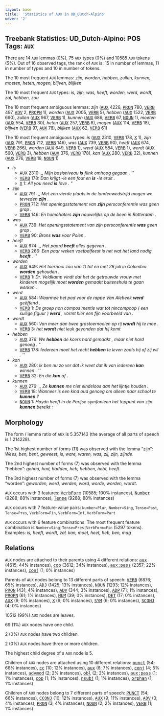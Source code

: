 ```yaml
---
layout: base
title:  'Statistics of AUX in UD_Dutch-Alpino'
udver: '2'
---
```


## Treebank Statistics: UD_Dutch-Alpino: POS Tags: `AUX`

There are 14 `AUX` lemmas (0%), 75 `AUX` types (0%) and 10585 `AUX` tokens (5%).
Out of 16 observed tags, the rank of `AUX` is: 15 in number of lemmas, 11 in number of types and 10 in number of tokens.

The 10 most frequent `AUX` lemmas: <em>zijn, worden, hebben, zullen, kunnen, moeten, heten, mogen, blijven, blijken</em>

The 10 most frequent `AUX` types:  <em>is, zijn, was, heeft, worden, werd, wordt, zal, hebben, zou</em>

The 10 most frequent ambiguous lemmas: <em>zijn</em> (<tt><a href="nl_alpino-pos-AUX.html">AUX</a></tt> 4226, <tt><a href="nl_alpino-pos-PRON.html">PRON</a></tt> 780, <tt><a href="nl_alpino-pos-VERB.html">VERB</a></tt> 497, <tt><a href="nl_alpino-pos-ADV.html">ADV</a></tt> 2, <tt><a href="nl_alpino-pos-PROPN.html">PROPN</a></tt> 1), <em>worden</em> (<tt><a href="nl_alpino-pos-AUX.html">AUX</a></tt> 2005, <tt><a href="nl_alpino-pos-VERB.html">VERB</a></tt> 5), <em>hebben</em> (<tt><a href="nl_alpino-pos-AUX.html">AUX</a></tt> 1522, <tt><a href="nl_alpino-pos-VERB.html">VERB</a></tt> 690), <em>zullen</em> (<tt><a href="nl_alpino-pos-AUX.html">AUX</a></tt> 967, <tt><a href="nl_alpino-pos-VERB.html">VERB</a></tt> 1), <em>kunnen</em> (<tt><a href="nl_alpino-pos-AUX.html">AUX</a></tt> 686, <tt><a href="nl_alpino-pos-VERB.html">VERB</a></tt> 67, <tt><a href="nl_alpino-pos-NOUN.html">NOUN</a></tt> 1), <em>moeten</em> (<tt><a href="nl_alpino-pos-AUX.html">AUX</a></tt> 554, <tt><a href="nl_alpino-pos-VERB.html">VERB</a></tt> 30), <em>heten</em> (<tt><a href="nl_alpino-pos-AUX.html">AUX</a></tt> 257, <tt><a href="nl_alpino-pos-VERB.html">VERB</a></tt> 8), <em>mogen</em> (<tt><a href="nl_alpino-pos-AUX.html">AUX</a></tt> 114, <tt><a href="nl_alpino-pos-VERB.html">VERB</a></tt> 18), <em>blijven</em> (<tt><a href="nl_alpino-pos-VERB.html">VERB</a></tt> 97, <tt><a href="nl_alpino-pos-AUX.html">AUX</a></tt> 78), <em>blijken</em> (<tt><a href="nl_alpino-pos-AUX.html">AUX</a></tt> 62, <tt><a href="nl_alpino-pos-VERB.html">VERB</a></tt> 61)

The 10 most frequent ambiguous types:  <em>is</em> (<tt><a href="nl_alpino-pos-AUX.html">AUX</a></tt> 2310, <tt><a href="nl_alpino-pos-VERB.html">VERB</a></tt> 178, <tt><a href="nl_alpino-pos-X.html">X</a></tt> 1), <em>zijn</em> (<tt><a href="nl_alpino-pos-AUX.html">AUX</a></tt> 791, <tt><a href="nl_alpino-pos-PRON.html">PRON</a></tt> 712, <tt><a href="nl_alpino-pos-VERB.html">VERB</a></tt> 146), <em>was</em> (<tt><a href="nl_alpino-pos-AUX.html">AUX</a></tt> 739, <tt><a href="nl_alpino-pos-VERB.html">VERB</a></tt> 90), <em>heeft</em> (<tt><a href="nl_alpino-pos-AUX.html">AUX</a></tt> 674, <tt><a href="nl_alpino-pos-VERB.html">VERB</a></tt> 266), <em>worden</em> (<tt><a href="nl_alpino-pos-AUX.html">AUX</a></tt> 649, <tt><a href="nl_alpino-pos-VERB.html">VERB</a></tt> 1), <em>werd</em> (<tt><a href="nl_alpino-pos-AUX.html">AUX</a></tt> 584, <tt><a href="nl_alpino-pos-VERB.html">VERB</a></tt> 1), <em>wordt</em> (<tt><a href="nl_alpino-pos-AUX.html">AUX</a></tt> 560, <tt><a href="nl_alpino-pos-VERB.html">VERB</a></tt> 3), <em>hebben</em> (<tt><a href="nl_alpino-pos-AUX.html">AUX</a></tt> 376, <tt><a href="nl_alpino-pos-VERB.html">VERB</a></tt> 178), <em>kan</em> (<tt><a href="nl_alpino-pos-AUX.html">AUX</a></tt> 280, <tt><a href="nl_alpino-pos-VERB.html">VERB</a></tt> 32), <em>kunnen</em> (<tt><a href="nl_alpino-pos-AUX.html">AUX</a></tt> 276, <tt><a href="nl_alpino-pos-VERB.html">VERB</a></tt> 18, <tt><a href="nl_alpino-pos-NOUN.html">NOUN</a></tt> 1)


* <em>is</em>
  * <tt><a href="nl_alpino-pos-AUX.html">AUX</a></tt> 2310: <em>,, Mijn basisniveau <b>is</b> flink omhoog gegaan . ''</em>
  * <tt><a href="nl_alpino-pos-VERB.html">VERB</a></tt> 178: <em>Dan krijgt -ie een fout en <b>is</b> -ie eruit .</em>
  * <tt><a href="nl_alpino-pos-X.html">X</a></tt> 1: <em>All you need <b>is</b> love . "</em>
* <em>zijn</em>
  * <tt><a href="nl_alpino-pos-AUX.html">AUX</a></tt> 791: <em>,, Met een vierde plaats in de landenwedstrijd mogen we tevreden <b>zijn</b> .</em>
  * <tt><a href="nl_alpino-pos-PRON.html">PRON</a></tt> 712: <em>Het openingsstatement van <b>zijn</b> persconferentie was geen grap .</em>
  * <tt><a href="nl_alpino-pos-VERB.html">VERB</a></tt> 146: <em>En homohaters <b>zijn</b> nauwelijks op de been in Rotterdam .</em>
* <em>was</em>
  * <tt><a href="nl_alpino-pos-AUX.html">AUX</a></tt> 739: <em>Het openingsstatement van zijn persconferentie <b>was</b> geen grap .</em>
  * <tt><a href="nl_alpino-pos-VERB.html">VERB</a></tt> 90: <em>Brons <b>was</b> voor Polen .</em>
* <em>heeft</em>
  * <tt><a href="nl_alpino-pos-AUX.html">AUX</a></tt> 674: <em>,, Het paard <b>heeft</b> alles gegeven .</em>
  * <tt><a href="nl_alpino-pos-VERB.html">VERB</a></tt> 266: <em>Een paar weken voetbalfeest is net wat het land nodig <b>heeft</b> . ''</em>
* <em>worden</em>
  * <tt><a href="nl_alpino-pos-AUX.html">AUX</a></tt> 649: <em>Het toernooi zou van 11 tot en met 29 juli in Colombia <b>worden</b> gehouden .</em>
  * <tt><a href="nl_alpino-pos-VERB.html">VERB</a></tt> 1: <em>Dr. Veldkamp vindt dat het de getrouwde vrouw met kinderen mogelijk moet <b>worden</b> gemaakt buitenshuis te gaan werken .</em>
* <em>werd</em>
  * <tt><a href="nl_alpino-pos-AUX.html">AUX</a></tt> 584: <em>Waarmee het pad voor de rappe Van Alebeek <b>werd</b> geëffend .</em>
  * <tt><a href="nl_alpino-pos-VERB.html">VERB</a></tt> 1: <em>De groep non compos mentis wat tot nincompoop ( een sullige figuur ) <b>werd</b> , vormt hier een fijn voorbeeld van .</em>
* <em>wordt</em>
  * <tt><a href="nl_alpino-pos-AUX.html">AUX</a></tt> 560: <em>Van meer dan twee grastoernooien op rij <b>wordt</b> hij te moe .</em>
  * <tt><a href="nl_alpino-pos-VERB.html">VERB</a></tt> 3: <em>het <b>wordt</b> niet leuk gevonden dat hij komt</em>
* <em>hebben</em>
  * <tt><a href="nl_alpino-pos-AUX.html">AUX</a></tt> 376: <em>We <b>hebben</b> de koers hard gemaakt , maar niet hard genoeg . ''</em>
  * <tt><a href="nl_alpino-pos-VERB.html">VERB</a></tt> 178: <em>Iedereen moet het recht <b>hebben</b> te leven zoals hij of zij wil . ''</em>
* <em>kan</em>
  * <tt><a href="nl_alpino-pos-AUX.html">AUX</a></tt> 280: <em>Ik ben nu zo ver dat ik weet dat ik van iedereen <b>kan</b> winnen . ''</em>
  * <tt><a href="nl_alpino-pos-VERB.html">VERB</a></tt> 32: <em>En die <b>kan</b> af .</em>
* <em>kunnen</em>
  * <tt><a href="nl_alpino-pos-AUX.html">AUX</a></tt> 276: <em>,, Ze <b>kunnen</b> me niet eindeloos aan het lijntje houden .</em>
  * <tt><a href="nl_alpino-pos-VERB.html">VERB</a></tt> 18: <em>Wanneer is een kind oud genoeg om alleen naar school te <b>kunnen</b> ?</em>
  * <tt><a href="nl_alpino-pos-NOUN.html">NOUN</a></tt> 1: <em>Haydn heeft in de Parijse symfonieen het toppunt van zijn <b>kunnen</b> bereikt :</em>

## Morphology

The form / lemma ratio of `AUX` is 5.357143 (the average of all parts of speech is 1.214228).

The 1st highest number of forms (11) was observed with the lemma “zijn”: <em>Wees, ben, bent, geweest, is, ware, waren, was, zij, zijn, zijnde</em>.

The 2nd highest number of forms (7) was observed with the lemma “hebben”: <em>gehad, had, hadden, heb, hebben, hebt, heeft</em>.

The 3rd highest number of forms (7) was observed with the lemma “worden”: <em>geworden, werd, werden, word, worde, worden, wordt</em>.

`AUX` occurs with 3 features: <tt><a href="nl_alpino-feat-VerbForm.html">VerbForm</a></tt> (10585; 100% instances), <tt><a href="nl_alpino-feat-Number.html">Number</a></tt> (9288; 88% instances), <tt><a href="nl_alpino-feat-Tense.html">Tense</a></tt> (9288; 88% instances)

`AUX` occurs with 7 feature-value pairs: `Number=Plur`, `Number=Sing`, `Tense=Past`, `Tense=Pres`, `VerbForm=Fin`, `VerbForm=Inf`, `VerbForm=Part`

`AUX` occurs with 6 feature combinations.
The most frequent feature combination is `Number=Sing|Tense=Pres|VerbForm=Fin` (5297 tokens).
Examples: <em>is, heeft, wordt, zal, kan, moet, heet, heb, ben, mag</em>


## Relations

`AUX` nodes are attached to their parents using 4 different relations: <tt><a href="nl_alpino-dep-aux.html">aux</a></tt> (4615; 44% instances), <tt><a href="nl_alpino-dep-cop.html">cop</a></tt> (3612; 34% instances), <tt><a href="nl_alpino-dep-aux-pass.html">aux:pass</a></tt> (2357; 22% instances), <tt><a href="nl_alpino-dep-conj.html">conj</a></tt> (1; 0% instances)

Parents of `AUX` nodes belong to 13 different parts of speech: <tt><a href="nl_alpino-pos-VERB.html">VERB</a></tt> (6876; 65% instances), <tt><a href="nl_alpino-pos-ADJ.html">ADJ</a></tt> (1425; 13% instances), <tt><a href="nl_alpino-pos-NOUN.html">NOUN</a></tt> (1293; 12% instances), <tt><a href="nl_alpino-pos-PRON.html">PRON</a></tt> (431; 4% instances), <tt><a href="nl_alpino-pos-ADV.html">ADV</a></tt> (344; 3% instances), <tt><a href="nl_alpino-pos-ADP.html">ADP</a></tt> (71; 1% instances), <tt><a href="nl_alpino-pos-PROPN.html">PROPN</a></tt> (61; 1% instances), <tt><a href="nl_alpino-pos-NUM.html">NUM</a></tt> (39; 0% instances), <tt><a href="nl_alpino-pos-DET.html">DET</a></tt> (17; 0% instances), <tt><a href="nl_alpino-pos-AUX.html">AUX</a></tt> (9; 0% instances), <tt><a href="nl_alpino-pos-X.html">X</a></tt> (9; 0% instances), <tt><a href="nl_alpino-pos-SYM.html">SYM</a></tt> (6; 0% instances), <tt><a href="nl_alpino-pos-SCONJ.html">SCONJ</a></tt> (4; 0% instances)

10512 (99%) `AUX` nodes are leaves.

69 (1%) `AUX` nodes have one child.

2 (0%) `AUX` nodes have two children.

2 (0%) `AUX` nodes have three or more children.

The highest child degree of a `AUX` node is 5.

Children of `AUX` nodes are attached using 10 different relations: <tt><a href="nl_alpino-dep-punct.html">punct</a></tt> (54; 66% instances), <tt><a href="nl_alpino-dep-cc.html">cc</a></tt> (10; 12% instances), <tt><a href="nl_alpino-dep-aux.html">aux</a></tt> (6; 7% instances), <tt><a href="nl_alpino-dep-conj.html">conj</a></tt> (4; 5% instances), <tt><a href="nl_alpino-dep-advmod.html">advmod</a></tt> (2; 2% instances), <tt><a href="nl_alpino-dep-obl.html">obl</a></tt> (2; 2% instances), <tt><a href="nl_alpino-dep-aux-pass.html">aux:pass</a></tt> (1; 1% instances), <tt><a href="nl_alpino-dep-cop.html">cop</a></tt> (1; 1% instances), <tt><a href="nl_alpino-dep-nsubj.html">nsubj</a></tt> (1; 1% instances), <tt><a href="nl_alpino-dep-orphan.html">orphan</a></tt> (1; 1% instances)

Children of `AUX` nodes belong to 7 different parts of speech: <tt><a href="nl_alpino-pos-PUNCT.html">PUNCT</a></tt> (54; 66% instances), <tt><a href="nl_alpino-pos-CCONJ.html">CCONJ</a></tt> (10; 12% instances), <tt><a href="nl_alpino-pos-AUX.html">AUX</a></tt> (9; 11% instances), <tt><a href="nl_alpino-pos-ADV.html">ADV</a></tt> (3; 4% instances), <tt><a href="nl_alpino-pos-PRON.html">PRON</a></tt> (3; 4% instances), <tt><a href="nl_alpino-pos-NOUN.html">NOUN</a></tt> (2; 2% instances), <tt><a href="nl_alpino-pos-VERB.html">VERB</a></tt> (1; 1% instances)

